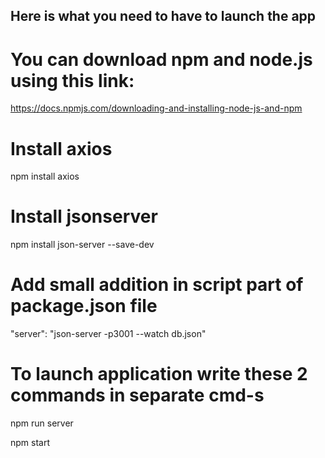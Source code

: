 ## Here is what you need to have to launch the app
# You can download npm and node.js using this link:
https://docs.npmjs.com/downloading-and-installing-node-js-and-npm

# Install axios
npm install axios

# Install jsonserver
npm install json-server --save-dev

# Add small addition in script part of package.json file
"server": "json-server -p3001 --watch db.json"

# To launch application write these 2 commands in separate cmd-s
npm run server

npm start